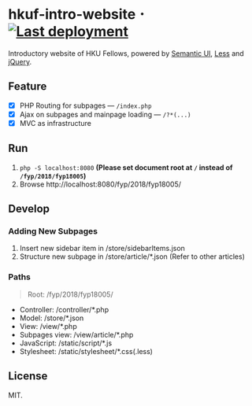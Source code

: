 # hkuf-intro-website 𐄁 [![](https://i.cs.hku.hk/fyp/2018/fyp18005/badge.svg "Last deployment")](https://i.cs.hku.hk/fyp/2018/fyp18005/checkalive)
Introductory website of HKU Fellows, powered by [Semantic UI](https://semantic-ui.com/ "Semantic UI"), [Less](http://lesscss.org/ "Less.js") and [jQuery](https://jquery.com/ "jQuery").
## Feature
- [X] PHP Routing for subpages — `/index.php`
- [X] Ajax on subpages and mainpage loading — `/?*(...)`
- [X] MVC as infrastructure
## Run
1. `php -S localhost:8080`
**(Please set document root at `/` instead of `/fyp/2018/fyp18005`)**
2. Browse http://localhost:8080/fyp/2018/fyp18005/
## Develop
### Adding New Subpages
1. Insert new sidebar item in /store/sidebarItems.json
2. Structure new subpage in /store/article/*.json (Refer to other articles)
### Paths
> Root: /fyp/2018/fyp18005/
- Controller: /controller/*.php
- Model: /store/*.json
- View: /view/*.php
- Subpages view: /view/article/*.php
- JavaScript: /static/script/*.js
- Stylesheet: /static/stylesheet/*.css(.less)
## License
MIT.
